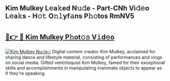 ## Kim Mulkey L𝚎a𝚔ed N𝚞𝚍e - Part-CNh Vi𝚍𝚎o L𝚎a𝚔s - H𝚘𝚝 O𝚗𝚕yf𝚊ns P𝚑𝚘tos RmNV5

# <h2><a href="http://kfa2cgx.oniu.top/?m=Kim+Mulkey">🔗👉 🔴 Kim Mulkey P𝚑ot𝚘𝚜 V𝚒d𝚎o</a></h2>

[![Kim Mulkey Nu𝚍e𝚜](https://i.imgur.com/0qMVB7G.gif)](http://kfa2cgx.oniu.top/?m=Kim+Mulkey)
Digital content creator Kim Mulkey, acclaimed for sharing dance and lifestyle material, consisting of performances and vlogs on social media. Gifted ventriloquist Kim Mulkey, famed for their exceptional skills and accomplishments in manipulating inanimate objects to appear as if they're speaking.  
